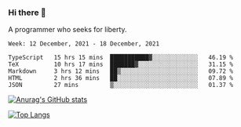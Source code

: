 ### Hi there 👋

<!--
**shejialuo/shejialuo** is a ✨ _special_ ✨ repository because its `README.md` (this file) appears on your GitHub profile.

Here are some ideas to get you started:

- 🔭 I’m currently working on ...
- 🌱 I’m currently learning ...
- 👯 I’m looking to collaborate on ...
- 🤔 I’m looking for help with ...
- 💬 Ask me about ...
- 📫 How to reach me: ...
- 😄 Pronouns: ...
- ⚡ Fun fact: ...
-->

A programmer who seeks for liberty.

<!--START_SECTION:waka-->
```text
Week: 12 December, 2021 - 18 December, 2021

TypeScript   15 hrs 15 mins  ███████████▓░░░░░░░░░░░░░   46.19 % 
TeX          10 hrs 17 mins  ███████▓░░░░░░░░░░░░░░░░░   31.15 % 
Markdown     3 hrs 12 mins   ██▒░░░░░░░░░░░░░░░░░░░░░░   09.72 % 
HTML         2 hrs 36 mins   ██░░░░░░░░░░░░░░░░░░░░░░░   07.89 % 
JSON         27 mins         ▒░░░░░░░░░░░░░░░░░░░░░░░░   01.37 % 
```
<!--END_SECTION:waka-->

[![Anurag's GitHub stats](https://github-readme-stats.vercel.app/api?username=shejialuo&show_icons=true&theme=dracula)](https://github.com/anuraghazra/github-readme-stats)

[![Top Langs](https://github-readme-stats.vercel.app/api/top-langs/?username=shejialuo&layout=compact&hide=javascript,html,css,typescript,tex)](https://github.com/anuraghazra/github-readme-stats)
